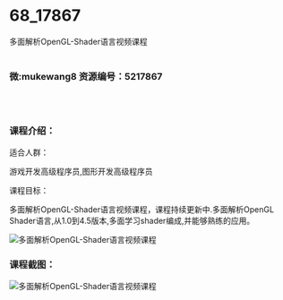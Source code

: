 # 68_17867
多面解析OpenGL-Shader语言视频课程
<br/></br>
<h3>微:mukewang8 资源编号：5217867</h3>
<br/></br>
<h3>课程介绍：</h3>
<p>适合人群：</p>
<p>游戏开发高级程序员,图形开发高级程序员</p>
<p>课程目标：</p>
<p>多面解析<a title="查看与 OpenGL-Shader 相关的文章" target="_blank">OpenGL-Shader</a>语言视频课程，课程持续更新中.多面解析OpenGL Shader语言,从1.0到4.5版本,多面学习shader编成,并能够熟练的应用。</p>
<p><img src="https://www.ko996.com/wp-content/uploads/img/2021/01/12345-15.jpg" alt="多面解析OpenGL-Shader语言视频课程"></p>
<div class="info-desc">
<h3>课程截图：</h3>
<p><img src="https://www.ko996.com/wp-content/uploads/img/2021/01/2-115.png" alt="多面解析OpenGL-Shader语言视频课程"></p>


			
</div>
